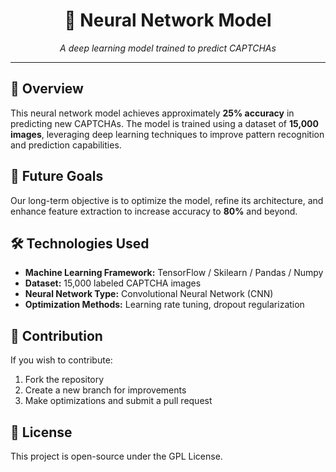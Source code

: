 <h1 align="center">🧠 Neural Network Model</h1>

<p align="center"><em>A deep learning model trained to predict CAPTCHAs</em></p>

<hr>

<h2>📌 Overview</h2>
<p>
  This neural network model achieves approximately <b>25% accuracy</b> in predicting new CAPTCHAs.
  The model is trained using a dataset of <b>15,000 images</b>, leveraging deep learning techniques
  to improve pattern recognition and prediction capabilities.
</p>

<h2>🚀 Future Goals</h2>
<p>
  Our long-term objective is to optimize the model, refine its architecture,
  and enhance feature extraction to increase accuracy to <b>80%</b> and beyond.
</p>

<h2>🛠 Technologies Used</h2>
<ul>
  <li><b>Machine Learning Framework:</b> TensorFlow / Skilearn / Pandas / Numpy </li>
  <li><b>Dataset:</b> 15,000 labeled CAPTCHA images</li>
  <li><b>Neural Network Type:</b> Convolutional Neural Network (CNN)</li>
  <li><b>Optimization Methods:</b> Learning rate tuning, dropout regularization</li>
</ul>

<h2>🔗 Contribution</h2>
<p>If you wish to contribute:</p>
<ol>
  <li>Fork the repository</li>
  <li>Create a new branch for improvements</li>
  <li>Make optimizations and submit a pull request</li>
</ol>

<h2>📄 License</h2>
<p>This project is open-source under the GPL License.</p>
